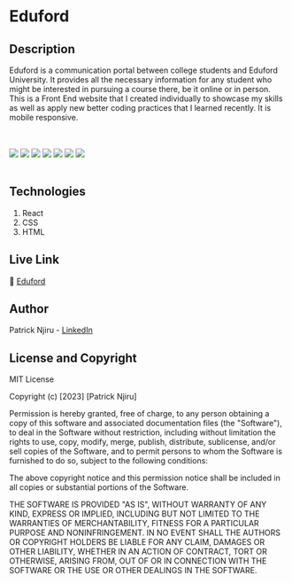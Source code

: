 # Eduford

## Description
Eduford is a communication portal between college students and Eduford University. It provides all the necessary information for any student who might be interested in pursuing a course there, be it online or in person. This is a Front End website that I created individually to showcase my skills as well as apply new better coding practices that I learned recently. It is mobile responsive.

<br><br>
<img src="https://i.ibb.co/xXs335B/Screenshot-from-2023-05-22-02-57-39.png" border="0">
<img src="https://i.ibb.co/ygZstpP/Screenshot-from-2023-05-25-11-35-28.png" border="0">
<img src="https://i.ibb.co/7GZtVLs/Screenshot-from-2023-05-22-03-06-16.png" border="0">
<img src="https://i.ibb.co/MPZkvkW/Screenshot-from-2023-05-25-11-29-47.png" border="0">
<img src="https://i.ibb.co/wp1tTB0/Screenshot-from-2023-05-22-02-59-20.png" border="0">
<img src="https://i.ibb.co/QK7x4gZ/Screenshot-from-2023-05-22-02-58-30.png" border="0">
<img src="https://i.ibb.co/rtT75RC/Screenshot-from-2023-05-22-02-58-20.png" border="0">
<br><br>

## Technologies

1. React
2. CSS
3. HTML

## Live Link
🔗 <a href='https://edu4d.netlify.app'> Eduford </a>

## Author
Patrick Njiru - <a href='https://www.linkedin.com/in/patrick-njiru-7569241ba'> LinkedIn</a>

## License and Copyright

MIT License

Copyright (c) [2023] [Patrick Njiru]

Permission is hereby granted, free of charge, to any person obtaining a copy
of this software and associated documentation files (the "Software"), to deal
in the Software without restriction, including without limitation the rights
to use, copy, modify, merge, publish, distribute, sublicense, and/or sell
copies of the Software, and to permit persons to whom the Software is
furnished to do so, subject to the following conditions:

The above copyright notice and this permission notice shall be included in all
copies or substantial portions of the Software.

THE SOFTWARE IS PROVIDED "AS IS", WITHOUT WARRANTY OF ANY KIND, EXPRESS OR
IMPLIED, INCLUDING BUT NOT LIMITED TO THE WARRANTIES OF MERCHANTABILITY,
FITNESS FOR A PARTICULAR PURPOSE AND NONINFRINGEMENT. IN NO EVENT SHALL THE
AUTHORS OR COPYRIGHT HOLDERS BE LIABLE FOR ANY CLAIM, DAMAGES OR OTHER
LIABILITY, WHETHER IN AN ACTION OF CONTRACT, TORT OR OTHERWISE, ARISING FROM,
OUT OF OR IN CONNECTION WITH THE SOFTWARE OR THE USE OR OTHER DEALINGS IN THE
SOFTWARE.
